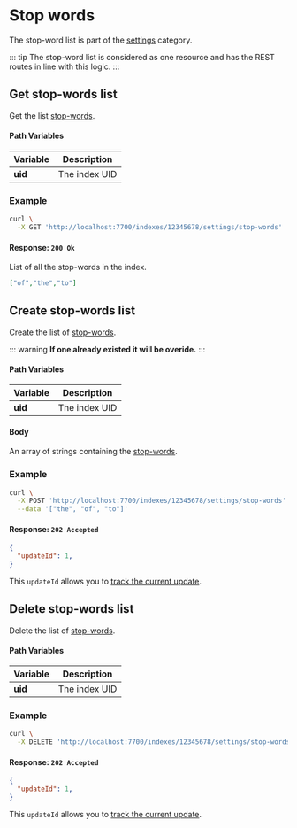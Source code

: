 # Stop words

The stop-word list is part of the [settings][1] category.

[1]: /references/settings.md
::: tip
The stop-word list is considered as one resource and has the REST routes in line with this logic.
:::

## Get stop-words list

<RouteHighlighter method="GET" route="/indexes/:uid/settings/stop-words" />

Get the list [stop-words](/advanced_guides/stop_words).


#### Path Variables

| Variable          | Description           |
|-------------------|-----------------------|
| **uid**         | The index UID         |


### Example

```bash
curl \
  -X GET 'http://localhost:7700/indexes/12345678/settings/stop-words'
```


#### Response: `200 Ok`

List of all the stop-words in the index.

```json
["of","the","to"]
```


## Create stop-words list

<RouteHighlighter method="POST" route="/indexes/:uid/settings/stop-words" />

Create the list of [stop-words](/advanced_guides/stop_words).

::: warning
**If one already existed it will be overide.**
:::

#### Path Variables

| Variable          | Description           |
|-------------------|-----------------------|
| **uid**         | The index UID         |

#### Body

An array of strings containing the [stop-words](/advanced_guides/stop_words).

### Example

```bash
curl \
  -X POST 'http://localhost:7700/indexes/12345678/settings/stop-words' \
  --data '["the", "of", "to"]'
```


#### Response: `202 Accepted`

```json
{
  "updateId": 1,
}
```
This `updateId` allows you to [track the current update](/references/updates.md).

## Delete stop-words list

<RouteHighlighter method="DELETE" route="/indexes/:uid/settings/stop-words" />

Delete the list of [stop-words](/advanced_guides/stop_words).

#### Path Variables

| Variable          | Description           |
|-------------------|-----------------------|
| **uid**         | The index UID         |


### Example

```bash
curl \
  -X DELETE 'http://localhost:7700/indexes/12345678/settings/stop-words' \
```


#### Response: `202 Accepted`

```json
{
  "updateId": 1,
}
```
This `updateId` allows you to [track the current update](/references/updates.md).

